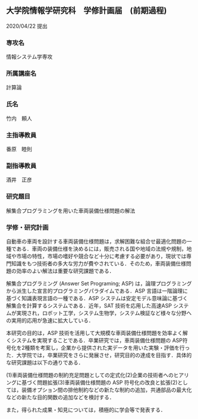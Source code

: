 ## 大学院情報学研究科　学修計画届　(前期過程)
2020/04/22 提出
### 専攻名
情報システム学専攻

### 所属講座名
計算論

### 氏名
竹内　頼人

### 主指導教員
番原　睦則

### 副指導教員
酒井　正彦

### 研究題目
解集合プログラミングを用いた車両装備仕様問題の解法

### 学修・研究計画
自動車の車両を設計する車両装備仕様問題は，求解困難な組合せ最適化問題の一種である．車両の装備仕様を決めるには，販売される国や地域の法規や規制，地域や市場の特性，市場の嗜好や競合など十分に考慮する必要があり，現状では専門知識をもつ技術者の多大な労力が費やされている．そのため，車両装備仕様問題の効率のよい解法は重要な研究課題である．

解集合プログラミング (Answer Set Programing; ASP) は，論理プログラミングから派生した宣言的プログラミングパラダイムである．ASP 言語は一階論理に基づく知識表現言語の一種である．ASP システムは安定モデル意味論に基づく解集合を計算するシステムである．近年，SAT 技術を応用した高速ASP システムが実現され，ロボット工学，システム生物学，システム検証など様々な分野への実用的応用が急速に拡大している．

本研究の目的は，ASP 技術を活用して大規模な車両装備仕様問題を効率よく解くシステムを実現することである．卒業研究では，車両装備仕様問題の ASP符号化を2種類を考案し，企業から提供された実データを用いた実験・評価を行った．大学院では，卒業研究をさらに発展させ，研究目的の達成を目指す．具体的な研究課題は以下の通りである．

(1)車両装備仕様問題の制約充足問題としての定式化(2)企業の技術者へのヒアリングに基づく問題拡張(3)車両装備仕様問題の ASP 符号化の改良と拡張(2)としては，装備オプション間の排他制約などの新たな制約の追加，共通部品の最大化などの新たな目的関数の追加などを検討する．

また，得られた成果・知見については，積極的に学会等で発表する．
